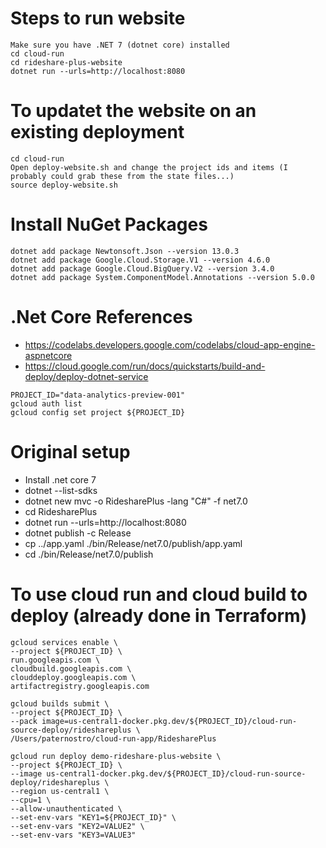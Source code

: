 # Steps to run website
```
Make sure you have .NET 7 (dotnet core) installed
cd cloud-run
cd rideshare-plus-website
dotnet run --urls=http://localhost:8080
```

# To updatet the website on an existing deployment
```
cd cloud-run
Open deploy-website.sh and change the project ids and items (I probably could grab these from the state files...)
source deploy-website.sh
```

# Install NuGet Packages
```
dotnet add package Newtonsoft.Json --version 13.0.3
dotnet add package Google.Cloud.Storage.V1 --version 4.6.0
dotnet add package Google.Cloud.BigQuery.V2 --version 3.4.0
dotnet add package System.ComponentModel.Annotations --version 5.0.0
```

# .Net Core References
- https://codelabs.developers.google.com/codelabs/cloud-app-engine-aspnetcore
- https://cloud.google.com/run/docs/quickstarts/build-and-deploy/deploy-dotnet-service

```
PROJECT_ID="data-analytics-preview-001"
gcloud auth list
gcloud config set project ${PROJECT_ID}
```

# Original setup 
- Install .net core 7
- dotnet --list-sdks
- dotnet new mvc -o RidesharePlus -lang "C#" -f net7.0
- cd RidesharePlus
- dotnet run --urls=http://localhost:8080
- dotnet publish -c Release
- cp ../app.yaml ./bin/Release/net7.0/publish/app.yaml
- cd ./bin/Release/net7.0/publish

# To use cloud run and cloud build to deploy (already done in Terraform)
```
gcloud services enable \
--project ${PROJECT_ID} \
run.googleapis.com \
cloudbuild.googleapis.com \
clouddeploy.googleapis.com \
artifactregistry.googleapis.com

gcloud builds submit \
--project ${PROJECT_ID} \
--pack image=us-central1-docker.pkg.dev/${PROJECT_ID}/cloud-run-source-deploy/rideshareplus \
/Users/paternostro/cloud-run-app/RidesharePlus

gcloud run deploy demo-rideshare-plus-website \
--project ${PROJECT_ID} \
--image us-central1-docker.pkg.dev/${PROJECT_ID}/cloud-run-source-deploy/rideshareplus \
--region us-central1 \
--cpu=1 \
--allow-unauthenticated \
--set-env-vars "KEY1=${PROJECT_ID}" \
--set-env-vars "KEY2=VALUE2" \
--set-env-vars "KEY3=VALUE3"
```